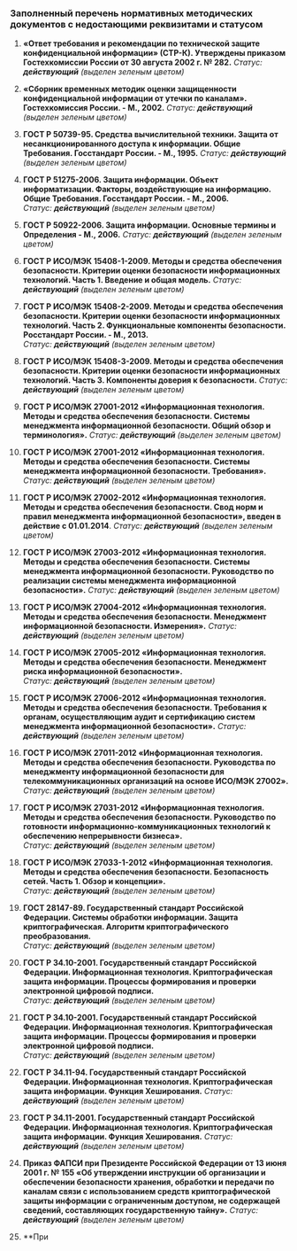 ### Заполненный перечень нормативных методических документов с недостающими реквизитами и статусом

1. **«Ответ требования и рекомендации по технической защите конфиденциальной информации» (СТР-К). Утверждены приказом Гостехкомиссии России от 30 августа 2002 г. № 282.** *Статус: **действующий** (выделен зеленым цветом)*

2. **«Сборник временных методик оценки защищенности конфиденциальной информации от утечки по каналам». Гостехкомиссия России. - М., 2002.** *Статус: **действующий** (выделен зеленым цветом)*

3. **ГОСТ Р 50739-95. Средства вычислительной техники. Защита от несанкционированного доступа к информации. Общие **Требования**. Госстандарт России. - М., 1995.** *Статус: **действующий** (выделен зеленым цветом)*

4. **ГОСТ Р 51275-2006. Защита информации. Объект информатизации. Факторы, воздействующие на информацию. Общие **Требования**. Госстандарт России. - М., 2006.**  
   *Статус: **действующий** (выделен зеленым цветом)*

5. **ГОСТ Р 50922-2006. Защита информации. Основные термины и **Определения** - М., 2006.** *Статус: **действующий** (выделен зеленым цветом)*

6. **ГОСТ Р ИСО/МЭК 15408-1-**2009**. Методы и средства обеспечения безопасности. Критерии оценки безопасности информационных технологий. Часть 1. Введение и общая модель.** *Статус: **действующий** (выделен зеленым цветом)*

7. **ГОСТ Р ИСО/МЭК 15408-2-**2009**. Методы и средства обеспечения безопасности. Критерии оценки безопасности информационных технологий. Часть 2. Функциональные компоненты безопасности. Росстандарт России. - М., 2013.**  
   *Статус: **действующий** (выделен зеленым цветом)*

8. **ГОСТ Р ИСО/МЭК 15408-3-**2009**. Методы и средства обеспечения безопасности. Критерии оценки безопасности информационных технологий. Часть 3. Компоненты доверия к безопасности.** *Статус: **действующий** (выделен зеленым цветом)*

9. **ГОСТ Р ИСО/МЭК **27001-2012** «Информационная технология. Методы и средства обеспечения безопасности. Системы менеджмента информационной безопасности. Общий обзор и терминология».** *Статус: **действующий** (выделен зеленым цветом)*

10. **ГОСТ Р ИСО/МЭК 27001-**2012** «Информационная технология. Методы и средства обеспечения безопасности. Системы менеджмента информационной безопасности. Требования».**  
    *Статус: **действующий** (выделен зеленым цветом)*

11. **ГОСТ Р ИСО/МЭК 27002-**2012** «Информационная технология. Методы и средства обеспечения безопасности. Свод норм и правил менеджмента информационной безопасности», введен в действие с 01.01.2014**. *Статус: **действующий** (выделен зеленым цветом)*

12. **ГОСТ Р ИСО/МЭК 27003-**2012** «Информационная технология. Методы и средства обеспечения безопасности. Системы менеджмента информационной безопасности. Руководство по реализации системы менеджмента информационной безопасности».** *Статус: **действующий** (выделен зеленым цветом)*

13. **ГОСТ Р ИСО/МЭК 27004-**2012** «Информационная технология. Методы и средства обеспечения безопасности. Менеджмент информационной безопасности. Измерения».** *Статус: **действующий** (выделен зеленым цветом)*

14. **ГОСТ Р ИСО/МЭК 27005-**2012** «Информационная технология. Методы и средства обеспечения безопасности. Менеджмент риска информационной безопасности».**  
    *Статус: **действующий** (выделен зеленым цветом)*

15. **ГОСТ Р ИСО/МЭК 27006-**2012** «Информационная технология. Методы и средства обеспечения безопасности. Требования к органам, осуществляющим аудит и сертификацию систем менеджмента информационной безопасности».** *Статус: **действующий** (выделен зеленым цветом)*

16. **ГОСТ Р ИСО/МЭК 27011-**2012** «Информационная технология. Методы и средства обеспечения безопасности. Руководства по менеджменту информационной безопасности для телекоммуникационных организаций на основе ИСО/МЭК 27002».**  
    *Статус: **действующий** (выделен зеленым цветом)*

17. **ГОСТ Р ИСО/МЭК 27031-**2012** «Информационная технология. Методы и средства обеспечения безопасности. Руководство по готовности информационно-коммуникационных технологий к обеспечению непрерывности бизнеса».**  
    *Статус: **действующий** (выделен зеленым цветом)*

18. **ГОСТ Р ИСО/МЭК 27033-1-**2012** «Информационная технология. Методы и средства обеспечения безопасности. Безопасность сетей. Часть 1. Обзор и концепции».**  
    *Статус: **действующий** (выделен зеленым цветом)*

19. **ГОСТ 28147-89. Государственный стандарт Российской Федерации. Системы обработки **информации**. Защита криптографическая. Алгоритм криптографического преобразования.**  
    *Статус: **действующий** (выделен зеленым цветом)*

20. **ГОСТ Р 34.10-2001. Государственный стандарт Российской Федерации. Информационная технология. **Криптографическая** защита информации. Процессы формирования и проверки электронной цифровой подписи.**  
    *Статус: **действующий** (выделен зеленым цветом)*

21. **ГОСТ Р 34.10-**2001**. Государственный стандарт Российской Федерации. Информационная технология. **Криптографическая** защита информации. Процессы формирования и проверки электронной цифровой подписи.**  
    *Статус: **действующий** (выделен зеленым цветом)*

22. **ГОСТ Р 34.11-94. Государственный стандарт Российской Федерации. Информационная технология. Криптографическая защита информации. Функция **Хеширования**.** *Статус: **действующий** (выделен зеленым цветом)*

23. **ГОСТ Р 34.11-**2001**. Государственный стандарт Российской Федерации. Информационная технология. Криптографическая защита информации. Функция **Хеширования**.** *Статус: **действующий** (выделен зеленым цветом)*

24. **Приказ ФАПСИ при Президенте Российской Федерации от 13 июня 2001 г. № **155** «Об утверждении инструкции об организации и обеспечении безопасности хранения, обработки и передачи по каналам связи с использованием средств криптографической защиты информации с ограниченным доступом, не содержащей сведений, составляющих государственную тайну».** *Статус: **действующий** (выделен зеленым цветом)*

25. **При
